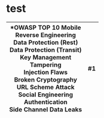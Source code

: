 # test


| *OWASP TOP 10 Mobile </br> Reverse Engineering </br> Data Protection (Rest) </br> Data Protection (Transit) </br> Key Management </br> Tampering </br> Injection Flaws </br> Broken Cryptography </br> URL Scheme Attack </br> Social Engineering </br> Authentication </br> Side Channel Data Leaks</br>  | #1  | 
| :-----: | :-: | 
